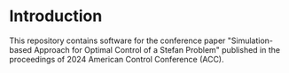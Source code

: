 # Introduction
This repository contains software for the conference paper "Simulation-based Approach for Optimal Control of a Stefan Problem" published in the proceedings of 2024 American Control Conference (ACC).
